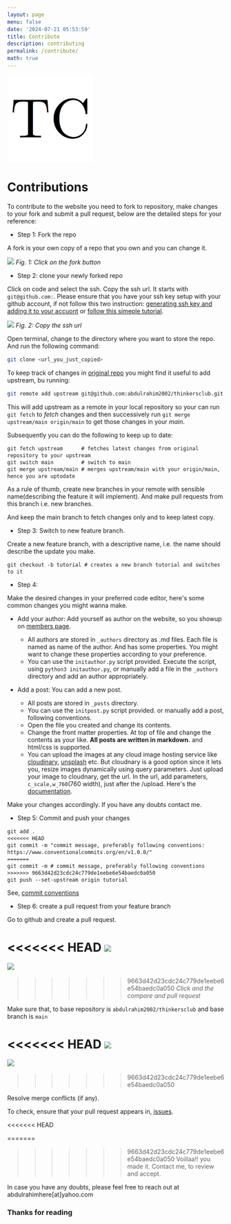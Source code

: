 ```yaml
---
layout: page
menu: false
date: '2024-07-21 05:53:59'
title: Contribute
description: contributing
permalink: /contribute/
math: true
---
```


<img class="img-rounded" src="/assets/img/uploads/thinkersclub.png" alt="Thinkers Club logo" width="200">


# Contributions

To contribute to the website you need to fork to repository, make changes to your fork and submit a pull request, below are the detailed steps for your reference:

- Step 1: Fork the repo

A fork is your own copy of a repo that you own and you can change it.

![](https://res.cloudinary.com/dg6zyzzwr/image/upload/c_scale,w_1800/v1720728478/Screenshot_from_2024-07-12_01-37-03_g8qrio.png)
*Fig. 1: Click on the fork button*


-  Step 2: clone your newly forked repo

Click on code and select the ssh. Copy the ssh url. It starts with `git@github.com:`. Please ensure that you have your ssh key setup with your github account, if not follow this two instruction: [generating ssh key and adding it to your accuont](https://docs.github.com/en/authentication/connecting-to-github-with-ssh/generating-a-new-ssh-key-and-adding-it-to-the-ssh-agent?platform=windows) or [follow this simeple tutorial](https://www.youtube.com/watch?v=iVJesFfzDGs).

![](https://res.cloudinary.com/dg6zyzzwr/image/upload/c_scale,w_760/v1720728791/Screenshot_from_2024-07-12_01-42-48_wnjtgi.png)
*Fig. 2: Copy the ssh url*

Open terminal, change to the directory where you want to store the repo. And run the following command:

```bash
git clone <url_you_just_copied>
```

To keep track of changes in [original repo](https://github.com/abdulrahim2002/thinkersclub/) you might find it useful to add upstream, bu running:

```bash
git remote add upstream git@github.com:abdulrahim2002/thinkersclub.git
```

This will add upstream as a remote in your local repository so your can run `git fetch` to *fetch* changes and then successively run `git merge upstream/main origin/main` to get those changes in your *main*.

Subsequently you can do the following to keep up to date:

```
git fetch upstream      # fetches latest changes from original repository to your upstream
git switch main         # switch to main
git merge upstream/main # merges upstream/main with your origin/main, hence you are uptodate
```

As a rule of thumb, create new branches in your remote with sensible name(describing the feature it will implement). And make pull requests from this branch i.e. new branches. 

And keep the main branch to fetch changes only and to keep latest copy.

- Step 3: Switch to new feature branch.

Create a new feature branch, with a descriptive name, i.e. the name should describe the update you make.

```
git checkout -b tutorial # creates a new branch tutorial and switches to it
```

- Step 4: 

Make the desired changes in your preferred code editor, here's some common changes you might wanna make.

- Add your author: Add yourself as author on the website, so you showup on [members page](www.thinkersclub.tech/members).
    - All authors are stored in `_authors` directory as .md files. Each file is named as name of the author. And has some properties. You might want to change these properties according to your preference.
    - You can use the `initauthor.py` script provided. Execute the script, using `python3 initauthor.py`, or manually add a file in the `_authors` directory and add an author appropriately.

- Add a post: You can add a new post. 
    - All posts are stored in `_posts` directory. 
    - You can use the `initpost.py` script provided. or manually add a post, following conventions.
    - Open the file you created and change its contents. 
    - Change the front matter properties. At top of file and change the contents as your like. **All posts are written in markdown.** and html/css is supported.
    - You can upload the images at any cloud image hosting service like [cloudinary](https://cloudinary.com/), [unsplash](https://unsplash.com/) etc. But cloudnary is a good option since it lets you, resize images dynamically using query parameters. Just upload your image to cloudnary, get the url. In the url, add parameters, `c_scale,w_760`(760 width), just after the /upload. Here's the [documentation](https://cloudinary.com/documentation/resizing_and_cropping).

Make your changes accordingly. If you have any doubts contact me.

- Step 5: Commit and push your changes

```
git add .
<<<<<<< HEAD
git commit -m "commit message, preferably following conventions: https://www.conventionalcommits.org/en/v1.0.0/"
=======
git commit -m # commit message, preferably following conventions
>>>>>>> 9663d42d23cdc24c779de1eebe6e54baedc0a050
git push --set-upstream origin tutorial
```

See, [commit conventions](https://www.conventionalcommits.org/en/v1.0.0/)


- Step 6: create a pull request from your feature branch

Go to github and create a pull request.

<<<<<<< HEAD
![](https://res.cloudinary.com/dg6zyzzwr/image/upload/s_scale,w_1080/v1720734359/0723d197-ee8a-47d6-9cea-18e905a68663.png)
=======
![](https://res.cloudinary.com/dg6zyzzwr/image/upload/s_scale,w_1800/v1720734359/0723d197-ee8a-47d6-9cea-18e905a68663.png)
>>>>>>> 9663d42d23cdc24c779de1eebe6e54baedc0a050
*Click and the compare and pull request*

Make sure that, to base repository is `abdulrahim2002/thinkersclub` and base branch is `main`

<<<<<<< HEAD
![](https://res.cloudinary.com/dg6zyzzwr/image/upload/c_scale,w_1080/v1720734543/8eda041b-e862-45d4-990e-a851859e47a9.png) 
=======
![](https://res.cloudinary.com/dg6zyzzwr/image/upload/c_scale,w_1800/v1720734543/8eda041b-e862-45d4-990e-a851859e47a9.png) 
>>>>>>> 9663d42d23cdc24c779de1eebe6e54baedc0a050

Resolve merge conflicts (if any).

To check, ensure that your pull request appears in, [issues](https://github.com/abdulrahim2002/thinkersclub/pulls).


<<<<<<< HEAD


=======
>>>>>>> 9663d42d23cdc24c779de1eebe6e54baedc0a050
Voillaa!! you made it. Contact me, to review and accept.

In case you have any doubts, please feel free to reach out at abdulrahimhere[at]yahoo.com



### Thanks for reading

